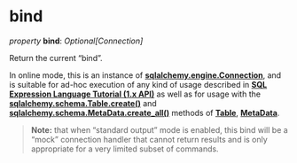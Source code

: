 # bind

*property* **bind**: *Optional[Connection]*

[sqlalchemy.engine.Connection]: https://docs.sqlalchemy.org/en/14/core/connections.html#sqlalchemy.engine.Connection
[SQL Expression Language Tutorial (1.x API)]: https://docs.sqlalchemy.org/en/14/core/tutorial.html#sqlexpression-toplevel
[sqlalchemy.schema.Table.create()]: https://docs.sqlalchemy.org/en/14/core/metadata.html#sqlalchemy.schema.Table.create
[sqlalchemy.schema.MetaData.create_all()]: https://docs.sqlalchemy.org/en/14/core/metadata.html#sqlalchemy.schema.MetaData.create_all
[Table]: https://docs.sqlalchemy.org/en/14/core/metadata.html#sqlalchemy.schema.Table
[MetaData]: https://docs.sqlalchemy.org/en/14/core/metadata.html#sqlalchemy.schema.MetaData

Return the current “bind”.

In online mode, this is an instance of **[sqlalchemy.engine.Connection]**, and is suitable for ad-hoc execution of any kind of usage described in **[SQL Expression Language Tutorial (1.x API)]** as well as for usage with the **[sqlalchemy.schema.Table.create()]** and **[sqlalchemy.schema.MetaData.create_all()]** methods of **[Table]**, **[MetaData]**.

> **Note:** that when “standard output” mode is enabled, this bind will be a “mock” connection handler that cannot return results and is only appropriate for a very limited subset of commands.
